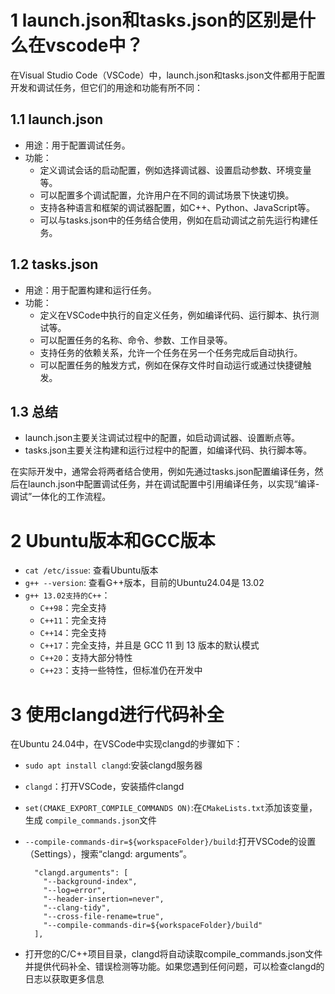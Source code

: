 # 1 launch.json和tasks.json的区别是什么在vscode中？

在Visual Studio Code（VSCode）中，launch.json和tasks.json文件都用于配置开发和调试任务，但它们的用途和功能有所不同：

## 1.1 launch.json
- 用途：用于配置调试任务。
- 功能：
  - 定义调试会话的启动配置，例如选择调试器、设置启动参数、环境变量等。
  - 可以配置多个调试配置，允许用户在不同的调试场景下快速切换。
  - 支持各种语言和框架的调试器配置，如C++、Python、JavaScript等。
  - 可以与tasks.json中的任务结合使用，例如在启动调试之前先运行构建任务。
## 1.2 tasks.json
- 用途：用于配置构建和运行任务。
- 功能：
  - 定义在VSCode中执行的自定义任务，例如编译代码、运行脚本、执行测试等。
  - 可以配置任务的名称、命令、参数、工作目录等。
  - 支持任务的依赖关系，允许一个任务在另一个任务完成后自动执行。
  - 可以配置任务的触发方式，例如在保存文件时自动运行或通过快捷键触发。
## 1.3 总结
- launch.json主要关注调试过程中的配置，如启动调试器、设置断点等。
- tasks.json主要关注构建和运行过程中的配置，如编译代码、执行脚本等。

在实际开发中，通常会将两者结合使用，例如先通过tasks.json配置编译任务，然后在launch.json中配置调试任务，并在调试配置中引用编译任务，以实现“编译-调试”一体化的工作流程。  

# 2 Ubuntu版本和GCC版本

- `cat /etc/issue`: 查看Ubuntu版本
- `g++ --version`: 查看G++版本，目前的Ubuntu24.04是 13.02
- `g++ 13.02支持的C++`：
  - `C++98`：完全支持
  - `C++11`：完全支持
  - `C++14`：完全支持
  - `C++17`：完全支持，并且是 GCC 11 到 13 版本的默认模式
  - `C++20`：支持大部分特性
  - `C++23`：支持一些特性，但标准仍在开发中
# 3 使用clangd进行代码补全

在Ubuntu 24.04中，在VSCode中实现clangd的步骤如下：

- `sudo apt install clangd`:安装clangd服务器
- `clangd`：打开VSCode，安装插件clangd
- `set(CMAKE_EXPORT_COMPILE_COMMANDS ON)`:在`CMakeLists.txt`添加该变量，生成 `compile_commands.json`文件
- `--compile-commands-dir=${workspaceFolder}/build`:打开VSCode的设置（Settings），搜索“clangd: arguments”。

        "clangd.arguments": [
          "--background-index",
          "--log=error",
          "--header-insertion=never",
          "--clang-tidy",
          "--cross-file-rename=true",
          "--compile-commands-dir=${workspaceFolder}/build"
        ],

- 打开您的C/C++项目目录，clangd将自动读取compile_commands.json文件并提供代码补全、错误检测等功能。如果您遇到任何问题，可以检查clangd的日志以获取更多信息
